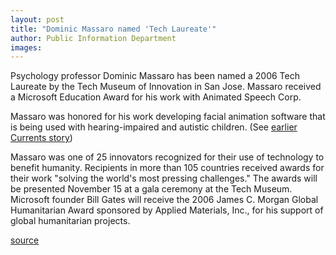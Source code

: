 ```yaml
---
layout: post
title: "Dominic Massaro named 'Tech Laureate'"
author: Public Information Department
images:
---
```


Psychology professor Dominic Massaro has been named a 2006 Tech Laureate by the Tech Museum of Innovation in San Jose. Massaro received a Microsoft Education Award for his work with Animated Speech Corp.

Massaro was honored for his work developing facial animation software that is being used with hearing-impaired and autistic children. (See [earlier Currents story][1])

Massaro was one of 25 innovators recognized for their use of technology to benefit humanity. Recipients in more than 105 countries received awards for their work "solving the world's most pressing challenges." The awards will be presented November 15 at a gala ceremony at the Tech Museum. Microsoft founder Bill Gates will receive the 2006 James C. Morgan Global Humanitarian Award sponsored by Applied Materials, Inc., for his support of global humanitarian projects.

[1]: http://currents.ucsc.edu/05-06/02-13/animation.asp

[source](http://www1.ucsc.edu/currents/06-07/09-25/massaro.asp "Permalink to massaro")
